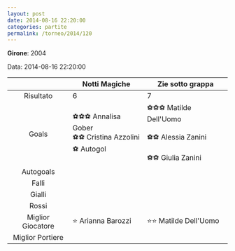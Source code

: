 ```yaml
---
layout: post
date: 2014-08-16 22:20:00
categories: partite
permalink: /torneo/2014/120
---
```

**Girone**: 2004

Data: 2014-08-16 22:20:00

| | Notti Magiche | Zie sotto grappa |
|:-----:|-----|-----|
Risultato|6|7
Goals|⚽⚽⚽ Annalisa Gober<br/>⚽⚽ Cristina Azzolini<br/>⚽   Autogol|⚽⚽⚽ Matilde Dell'Uomo<br/><br/>⚽⚽ Alessia Zanini<br/><br/>⚽⚽ Giulia Zanini<br/>
Autogoals||
Falli||
Gialli||
Rossi||
Miglior Giocatore|⭐ Arianna Barozzi<br/>|⭐⭐ Matilde Dell'Uomo<br/>
Miglior Portiere||
